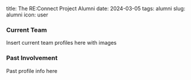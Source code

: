 title: The RE:Connect Project Alumni
date: 2024-03-05
tags: alumni
slug: alumni
icon: user


### Current Team

Insert current team profiles here with images


### Past Involvement

Past profile info here